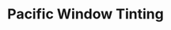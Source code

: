 ---
title: "Pacific Window Tinting"
url: /portland/pacific-window-tinting/
shop: interior decoration
---